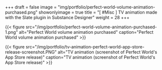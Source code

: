 +++
draft = false
image = "img/portfolio/perfect-world-volume-animation-purchased.png"
showonlyimage = true
title = "[ #Misc ] TV animation made with the Slate plugin in Substance Designer"
weight = 28
+++

{{< figure src="/img/portfolio/perfect-world-volume-animation-purchased-1.png" alt="Perfect World volume animation purchased" caption="Perfect World volume animation purchased" >}}

{{< figure src="/img/portfolio/tv-animation-perfect-world-app-store-release-screenshot.PNG" alt="TV animation (screenshot of Perfect World's App Store release)" caption="TV animation (screenshot of Perfect World's App Store release)" >}}
